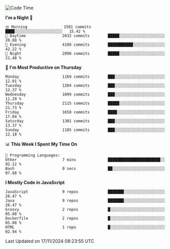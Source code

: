 <!--START_SECTION:waka-->
![Code Time](http://img.shields.io/badge/Code%20Time-1%2C332%20hrs%2034%20mins-blue)

**I'm a Night 🦉** 

```text
🌞 Morning                1501 commits        ████░░░░░░░░░░░░░░░░░░░░░   15.42 % 
🌆 Daytime                2032 commits        █████░░░░░░░░░░░░░░░░░░░░   20.88 % 
🌃 Evening                4108 commits        ███████████░░░░░░░░░░░░░░   42.22 % 
🌙 Night                  2090 commits        █████░░░░░░░░░░░░░░░░░░░░   21.48 % 
```
📅 **I'm Most Productive on Thursday** 

```text
Monday                   1169 commits        ███░░░░░░░░░░░░░░░░░░░░░░   12.01 % 
Tuesday                  1204 commits        ███░░░░░░░░░░░░░░░░░░░░░░   12.37 % 
Wednesday                1099 commits        ███░░░░░░░░░░░░░░░░░░░░░░   11.29 % 
Thursday                 2115 commits        █████░░░░░░░░░░░░░░░░░░░░   21.73 % 
Friday                   1658 commits        ████░░░░░░░░░░░░░░░░░░░░░   17.04 % 
Saturday                 1301 commits        ███░░░░░░░░░░░░░░░░░░░░░░   13.37 % 
Sunday                   1185 commits        ███░░░░░░░░░░░░░░░░░░░░░░   12.18 % 
```


📊 **This Week I Spent My Time On** 

```text
💬 Programming Languages: 
Other                    7 mins              ███████████████████████░░   92.12 % 
Bash                     0 secs              ██░░░░░░░░░░░░░░░░░░░░░░░   07.88 % 
```

**I Mostly Code in JavaScript** 

```text
JavaScript               9 repos             ███████░░░░░░░░░░░░░░░░░░   26.47 % 
Java                     9 repos             ███████░░░░░░░░░░░░░░░░░░   26.47 % 
Groovy                   2 repos             █░░░░░░░░░░░░░░░░░░░░░░░░   05.88 % 
Dockerfile               2 repos             █░░░░░░░░░░░░░░░░░░░░░░░░   05.88 % 
HTML                     1 repo              █░░░░░░░░░░░░░░░░░░░░░░░░   02.94 % 
```




 Last Updated on 17/11/2024 08:23:55 UTC
<!--END_SECTION:waka-->
